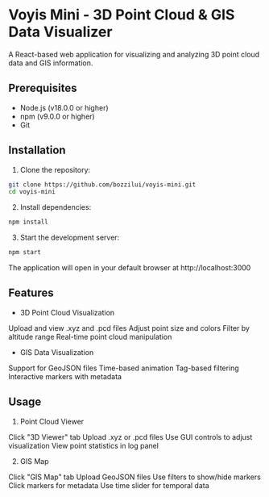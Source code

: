 # Voyis Mini - 3D Point Cloud & GIS Data Visualizer

A React-based web application for visualizing and analyzing 3D point cloud data and GIS information.

## Prerequisites

- Node.js (v18.0.0 or higher)
- npm (v9.0.0 or higher)
- Git

## Installation

1. Clone the repository:

```bash
git clone https://github.com/bozzilui/voyis-mini.git
cd voyis-mini
```

2. Install dependencies:

```bash
npm install
```

3. Start the development server:

```bash
npm start
```

The application will open in your default browser at http://localhost:3000

## Features

- 3D Point Cloud Visualization

Upload and view .xyz and .pcd files
Adjust point size and colors
Filter by altitude range
Real-time point cloud manipulation

- GIS Data Visualization

Support for GeoJSON files
Time-based animation
Tag-based filtering
Interactive markers with metadata

## Usage

1. Point Cloud Viewer

Click "3D Viewer" tab
Upload .xyz or .pcd files
Use GUI controls to adjust visualization
View point statistics in log panel

2. GIS Map

Click "GIS Map" tab
Upload GeoJSON files
Use filters to show/hide markers
Click markers for metadata
Use time slider for temporal data
